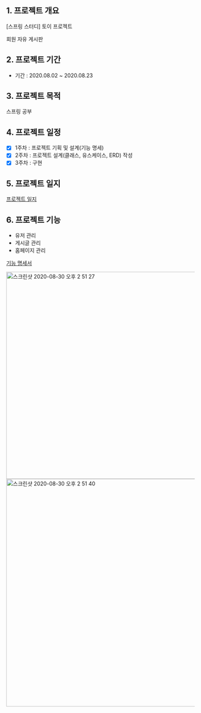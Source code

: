 ## 1. 프로젝트 개요

[스프링 스터디] 토이 프로젝트

회원 자유 게시판

## 2. 프로젝트 기간

- 기간 : 2020.08.02 ~ 2020.08.23

## 3. 프로젝트 목적

 스프링 공부

## 4. 프로젝트 일정

- [x]  1주차 : 프로젝트 기획 및 설계(기능 명세)
- [x]  2주차 : 프로젝트 설계(클래스, 유스케이스, ERD) 작성
- [x]  3주차 : 구현

## 5. 프로젝트 일지

[프로젝트 일지](https://www.notion.so/e5a852e19edb44788bf71c16a97ca9f3)

## 6.  프로젝트 기능

- 유저 관리
- 게시글 관리
- 홈페이지 관리

[기능 명세서](https://www.notion.so/fb10567640a547db847dc8aecb24aecd)

<img width="553" alt="스크린샷 2020-08-30 오후 2 51 27" src="https://user-images.githubusercontent.com/33618171/91652273-79748d00-ead0-11ea-8c36-b22bbb3e7fbb.png">

<img width="608" alt="스크린샷 2020-08-30 오후 2 51 40" src="https://user-images.githubusercontent.com/33618171/91652279-8e512080-ead0-11ea-96cf-ae62d5f3663e.png">

